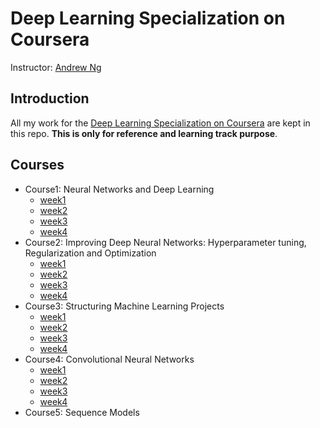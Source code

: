 # Deep Learning Specialization on Coursera
Instructor: [Andrew Ng](http://www.andrewng.org/)

## Introduction
All my work for the [Deep Learning Specialization on Coursera](https://www.coursera.org/specializations/deep-learning) are kept in this repo. **This is only for reference and learning track purpose**. 

## Courses 
- Course1: Neural Networks and Deep Learning
  - [week1]()
  - [week2](https://github.com/zyunsg/deep-learning/tree/master/course1/week2)
  - [week3]()
  - [week4]()
- Course2: Improving Deep Neural Networks: Hyperparameter tuning, Regularization and Optimization
  - [week1]()
  - [week2]()
  - [week3]()
  - [week4]()
- Course3: Structuring Machine Learning Projects
  - [week1]()
  - [week2]()
  - [week3]()
  - [week4]()
- Course4: Convolutional Neural Networks
  - [week1]()
  - [week2]()
  - [week3]()
  - [week4]()
- Course5: Sequence Models

